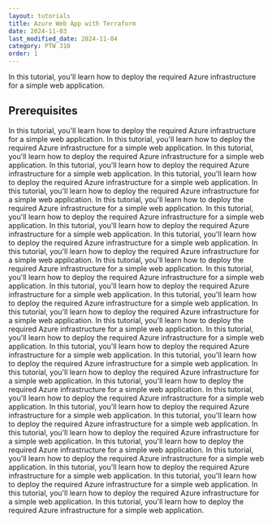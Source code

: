 ```yaml
---
layout: tutorials
title: Azure Web App with Terraform
date: 2024-11-03
last_modified_date: 2024-11-04
category: PTW 310
order: 1
---
```


In this tutorial, you'll learn how to deploy the required Azure infrastructure
for a simple web application.

## Prerequisites
In this tutorial, you'll learn how to deploy the required Azure infrastructure
for a simple web application.
In this tutorial, you'll learn how to deploy the required Azure infrastructure
for a simple web application.
In this tutorial, you'll learn how to deploy the required Azure infrastructure
for a simple web application.
In this tutorial, you'll learn how to deploy the required Azure infrastructure
for a simple web application.
In this tutorial, you'll learn how to deploy the required Azure infrastructure
for a simple web application.
In this tutorial, you'll learn how to deploy the required Azure infrastructure
for a simple web application.
In this tutorial, you'll learn how to deploy the required Azure infrastructure
for a simple web application.
In this tutorial, you'll learn how to deploy the required Azure infrastructure
for a simple web application.
In this tutorial, you'll learn how to deploy the required Azure infrastructure
for a simple web application.
In this tutorial, you'll learn how to deploy the required Azure infrastructure
for a simple web application.
In this tutorial, you'll learn how to deploy the required Azure infrastructure
for a simple web application.
In this tutorial, you'll learn how to deploy the required Azure infrastructure
for a simple web application.
In this tutorial, you'll learn how to deploy the required Azure infrastructure
for a simple web application.
In this tutorial, you'll learn how to deploy the required Azure infrastructure
for a simple web application.
In this tutorial, you'll learn how to deploy the required Azure infrastructure
for a simple web application.
In this tutorial, you'll learn how to deploy the required Azure infrastructure
for a simple web application.
In this tutorial, you'll learn how to deploy the required Azure infrastructure
for a simple web application.
In this tutorial, you'll learn how to deploy the required Azure infrastructure
for a simple web application.
In this tutorial, you'll learn how to deploy the required Azure infrastructure
for a simple web application.
In this tutorial, you'll learn how to deploy the required Azure infrastructure
for a simple web application.
In this tutorial, you'll learn how to deploy the required Azure infrastructure
for a simple web application.
In this tutorial, you'll learn how to deploy the required Azure infrastructure
for a simple web application.
In this tutorial, you'll learn how to deploy the required Azure infrastructure
for a simple web application.
In this tutorial, you'll learn how to deploy the required Azure infrastructure
for a simple web application.
In this tutorial, you'll learn how to deploy the required Azure infrastructure
for a simple web application.
In this tutorial, you'll learn how to deploy the required Azure infrastructure
for a simple web application.
In this tutorial, you'll learn how to deploy the required Azure infrastructure
for a simple web application.
In this tutorial, you'll learn how to deploy the required Azure infrastructure
for a simple web application.
In this tutorial, you'll learn how to deploy the required Azure infrastructure
for a simple web application.
In this tutorial, you'll learn how to deploy the required Azure infrastructure
for a simple web application.
In this tutorial, you'll learn how to deploy the required Azure infrastructure
for a simple web application.
In this tutorial, you'll learn how to deploy the required Azure infrastructure
for a simple web application.
